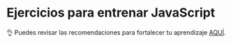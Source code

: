 # Ejercicios para entrenar JavaScript

👌 Puedes revisar las recomendaciones para fortalecer tu aprendizaje [AQUÍ](recommendations.md).
